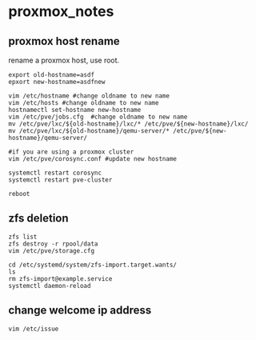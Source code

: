# proxmox_notes

## proxmox host rename
rename a proxmox host, use root.
```
export old-hostname=asdf 
epxort new-hostname=asdfnew

vim /etc/hostname #change oldname to new name
vim /etc/hosts #change oldname to new name
hostnamectl set-hostname new-hostname
vim /etc/pve/jobs.cfg  #change oldname to new name
mv /etc/pve/lxc/${old-hostname}/lxc/* /etc/pve/${new-hostname}/lxc/
mv /etc/pve/lxc/${old-hostname}/qemu-server/* /etc/pve/${new-hostname}/qemu-server/

#if you are using a proxmox cluster
vim /etc/pve/corosync.conf #update new hostname

systemctl restart corosync
systemctl restart pve-cluster

reboot
```

## zfs deletion

```
zfs list
zfs destroy -r rpool/data
vim /etc/pve/storage.cfg

cd /etc/systemd/system/zfs-import.target.wants/
ls
rm zfs-import@example.service
systemctl daemon-reload

```

## change welcome ip address
```
vim /etc/issue
```
